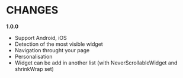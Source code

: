 # CHANGES

**1.0.0**
* Support Android, iOS
* Detection of the most visible widget
* Navigation throught your page
* Personalisation
* Widget can be add in another list (with NeverScrollableWidget and shrinkWrap set)